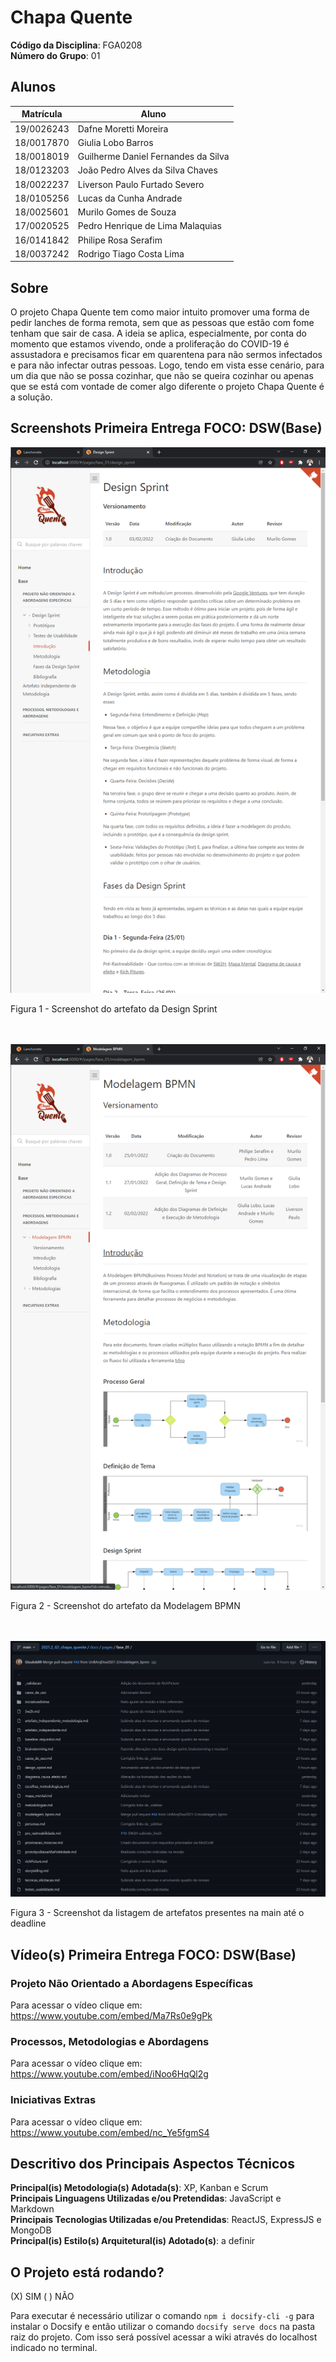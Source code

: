 # Chapa Quente

**Código da Disciplina**: FGA0208<br>
**Número do Grupo**: 01<br>

## Alunos

| Matrícula  | Aluno                               |
| ---------- | ----------------------------------- |
| 19/0026243 | Dafne Moretti Moreira               |
| 18/0017870 | Giulia Lobo Barros                  |
| 18/0018019 | Guilherme Daniel Fernandes da Silva |
| 18/0123203 | João Pedro Alves da Silva Chaves    |
| 18/0022237 | Liverson Paulo Furtado Severo       |
| 18/0105256 | Lucas da Cunha Andrade              |
| 18/0025601 | Murilo Gomes de Souza               |
| 17/0020525 | Pedro Henrique de Lima Malaquias    |
| 16/0141842 | Philipe Rosa Serafim                |
| 18/0037242 | Rodrigo Tiago Costa Lima            |

## Sobre

O projeto Chapa Quente tem como maior intuito promover uma forma de pedir lanches de forma remota, sem que as pessoas que estão com fome tenham que sair de casa. A ideia se aplica, especialmente, por conta do momento que estamos vivendo, onde a proliferação do COVID-19 é assustadora e precisamos ficar em quarentena para não sermos infectados e para não infectar outras pessoas. Logo, tendo em vista esse cenário, para um dia que não se possa cozinhar, que não se queira cozinhar ou apenas que se está com vontade de comer algo diferente o projeto Chapa Quente é a solução.

## Screenshots Primeira Entrega FOCO: DSW(Base)

![](./docs/assets/images/fase01-print3.png)

<figcaption>Figura 1 - Screenshot do artefato da Design Sprint</figcaption>

</br>
</br>

![](./docs/assets/images/fase01-print4.png)

<figcaption>Figura 2 - Screenshot do artefato da Modelagem BPMN</figcaption>

</br>
</br>

![](./docs/assets/images/fase01-print2.png)

<figcaption>Figura 3 - Screenshot da listagem de artefatos presentes na main até o deadline</figcaption>



## Vídeo(s) Primeira Entrega FOCO: DSW(Base)

### Projeto Não Orientado a Abordagens Específicas

Para acessar o vídeo clique em: https://www.youtube.com/embed/Ma7Rs0e9gPk

### Processos, Metodologias e Abordagens

Para acessar o vídeo clique em: https://www.youtube.com/embed/iNoo6HqQl2g

### Iniciativas Extras

Para acessar o vídeo clique em: https://www.youtube.com/embed/nc_Ye5fgmS4

<!-- ## Screenshots Segunda Entrega <<FOCO: DSW(Modelagem)>>

Adicione 2 ou mais screenshots do projeto em termos de artefatos da Segunda Entrega.

## Vídeo(s) Segunda Entrega <<FOCO: DSW(Modelagem)>>

Adicione o(s)s vídeo(s) da Segunda Entrega.

## Screenshots Terceira Entrega <<FOCO: DSW(Padrões de Projeto)>>

Adicione 2 ou mais screenshots do projeto em termos de artefatos da Terceira Entrega.

## Vídeo(s) Terceira Entrega <<FOCO: DSW(Padrões de Projeto)>>

Adicione o(s)s vídeo(s) da Terceira Entrega.

## Screenshots Quarta Entrega (FINAL) <<FOCOS: Arquitetura & Reutilização de Software & PROJETO FINAL>>

Adicione 2 ou mais screenshots do projeto em termos de interface e/ou funcionamento.

## Vídeo(s) Quarta Entrega (FINAL) <<FOCOS: Arquitetura & Reutilização de Software & PROJETO FINAL>>

Adicione o(s)s vídeo(s) da Entrega Final. -->

## Descritivo dos Principais Aspectos Técnicos

**Principal(is) Metodologia(s) Adotada(s)**: XP, Kanban e Scrum<br>
**Principais Linguagens Utilizadas e/ou Pretendidas**: JavaScript e Markdown<br>
**Principais Tecnologias Utilizadas e/ou Pretendidas**: ReactJS, ExpressJS e MongoDB<br>
**Principal(is) Estilo(s) Arquitetural(is) Adotado(s)**: a definir<br>

## O Projeto está rodando?

(X) SIM
( ) NÃO

<!-- Se SIM, insira um manual (ou um script) para auxiliar ainda mais os interessados em consultar o projeto. -->

Para executar é necessário utilizar o comando `npm i docsify-cli -g` para instalar o Docsify e então utilizar o comando `docsify serve docs` na pasta raiz do projeto. Com isso será possível acessar a wiki através do localhost indicado no terminal.

<!-- ## Informações Complementares

Quaisquer outras informações sobre seu projeto podem ser descritas nessa seção. -->
